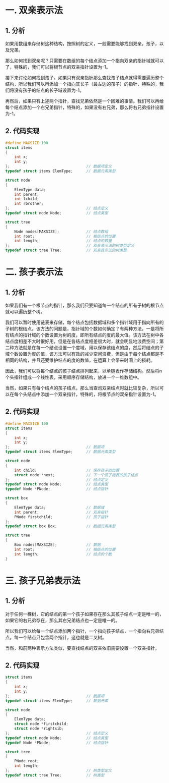 # 一. 双亲表示法

## 1. 分析

如果用数组来存储树这种结构，按照树的定义，一般需要能够找到双亲，孩子，以及兄弟。

那么如何找到双亲呢？只需要在数组的每个结点添加一个指向双亲的指针域就可以了，特殊的，我们可以将根节点的双亲指针设置为-1。

接下来讨论如何找到孩子。如果只有双亲指针那么查找孩子结点就得需要遍历整个结构，所以我们可以再添加一个指向其长子（最左边的孩子）的指针，特殊的，我们将没有孩子的结点的长子域设置为-1。

再然后，如果只有上述两个指针，查找兄弟依然是一个困难的事情。我们可以再给每个结点添加一个右兄弟指针，特殊的，如果没有右兄弟，那么将右兄弟指针设置为-1。



## 2. 代码实现

```c
#define MAXSIZE 100
struct items
{
    int x;
    int y;
};									// 数据项定义
typedef struct items ElemType;		// 数据元素类型

struct node
{
    ElemType data;
    int parent;
    int lchild;
    int rbrother;
};									// 结点定义
typedef struct node Node;			// 结点类型

struct tree
{
    Node nodes[MAXSIZE];			// 结点数组
    int root;						// 根结点的位置
    int length;						// 结点的数量
};									// 双亲表示法的树类型定义
typedef struct tree Tree;			// 双亲表示法的树类型
```



# 二. 孩子表示法

## 1. 分析

如果我们有一个根节点的指针，那么我们只要知道每一个结点的所有子树的根节点就可以遍历整个树。

我们可以暂时使用链表来存储，每个结点包括数据域和多个指针域用于指向所有的子树的根结点。该方法的问题是，指针域的个数如何确定？有两种方法，一是将所有结点的指针域的个数设置为树的度，即所有结点的度的最大值。该方法在树中各结点度相差不大时很好用，但是在各结点度相差很大时，就会明显地浪费空间；第二种方法就是在每一个结点设置一个度域，用以保存该结点的度，然后将结点的子域个数设置为度的值，该方法可以有效的减少空间浪费，但是由于每个结点都是不相同的结构，并且还要维护结点的度的数值，在运算上会带来时间上的损耗。

因此，我们可以将每个结点的孩子结点排列起来，以单链表作存储结构。然后将n个头指针组成一个线性表，采用顺序存储结构，放进一个一维数组中。

当然，如果只有每个结点的孩子结点，那么当查询双亲结点时就比较复杂，所以可以在每个头结点中添加一个双亲指针，特殊的，将根节点的双亲指针设置为-1。



## 2. 代码实现

```c
#define MAXSIZE 100
struct items
{
    int x;
    int y;
};									// 数据项
typedef struct items ElemType;		// 数据元素类型

struct node
{
    int child;						// 保存孩子的位置
    struct node *next;				// 下一个孩子链表的孩子结点
};									// 结点定义
typedef struct node Node;			// 结点类型
typedef Node *PNode;				// 结点指针

struct box
{
    ElemType data;					// 数据域
    int parent;						// 双亲指针
    PNode firstchild;				// 孩子指针
};
typedef struct box Box;				// 数组元素类型

struct tree
{
    Box nodes[MAXSIZE];				// 数据
    int root;						// 根结点的位置
    int length;						// 结点的个数
}
```



# 三. 孩子兄弟表示法

## 1. 分析

对于任何一棵树，它的结点的第一个孩子如果存在那么其孩子结点一定是唯一的，如果它的右兄弟存在，那么其右兄弟结点也一定是唯一的。

所以我们可以给每一个结点添加两个指针，一个指向孩子结点，一个指向右兄弟结点。每一个结点只包含两个指针，这也就是二叉树。

当然，和前两种表示方法类似，要查找结点的双亲依旧需要设置一个双亲指针。



## 2. 代码实现

```c
struct items
{
    int x;
    int y;
};									// 数据项
typedef struct items ElemType;		// 数据元素

struct node
{
    ElemType data;
    struct node *firstchild;
    struct node *rightsib;
};									// 结点定义
typedef struct node Node;			// 结点类型
typedef Node *PNode;				// 结点指针

struct tree
{
    PNode root;
    int length;
};									// 树类型定义
typedef struct tree Tree;			// 树类型
```

